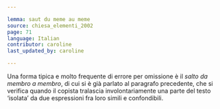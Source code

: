 ```yaml
---

lemma: saut du meme au meme
source: chiesa_elementi_2002
page: 71
language: Italian
contributor: caroline
last_updated_by: caroline

---
```


Una forma tipica e molto frequente di errore per omissione è il _salto da membro a membro_, di cui si è già parlato al paragrafo precedente, che si verifica quando il copista tralascia involontariamente una parte del testo ‘isolata’ da due espressioni fra loro simili e confondibili.
